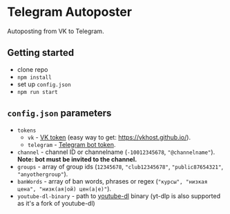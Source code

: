# Telegram Autoposter
Autoposting from VK to Telegram.

## Getting started

* clone repo
* ``npm install``
* set up ``config.json``
* ``npm run start``

## ``config.json`` parameters

* ``tokens``
  * ``vk`` - [VK token](https://vk.com/dev/implicit_flow_user) (easy way to get: https://vkhost.github.io/).
  * ``telegram`` - [Telegram bot token](https://core.telegram.org/bots#6-botfather).
* ``channel`` - channel ID or channelname (``-10012345678``, ``"@channelname"``). **Note: bot must be invited to the channel.**
* ``groups`` - array of group ids (``12345678``, ``"club12345678"``, ``"public87654321"``, ``"anyothergroup"``).
* ``banWords`` - array of ban words, phrases or regex (``"курсы", "низкая цена", "низк(ая|ой) цен(а|е)"``).
* ``youtube-dl-binary`` - path to [youtube-dl](https://github.com/ytdl-org/youtube-dl) binary (yt-dlp is also supported as it's a fork of youtube-dl)
